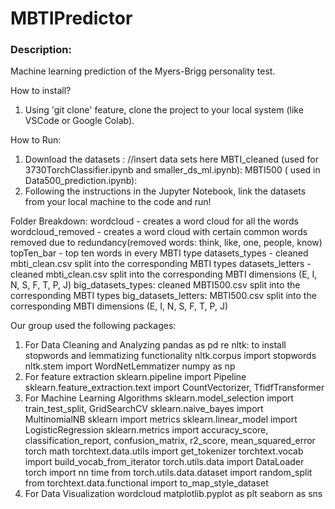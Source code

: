 # MBTIPredictor
### Description: 
Machine learning prediction of the Myers-Brigg personality test.

How to install?
1) Using 'git clone' feature, clone the project to your local system (like VSCode or Google Colab). 

How to Run: 
1) Download the datasets : 
//insert data sets here
MBTI_cleaned (used for 3730TorchClassifier.ipynb and smaller_ds_ml.ipynb): 
MBTI500 ( used in Data500_prediction.ipynb): 
3) Following the instructions in the Jupyter Notebook, link the datasets from your local machine to the code and run!

Folder Breakdown: 
wordcloud - creates a word cloud for all the words
wordcloud_removed - creates a word cloud with certain common words removed due to redundancy(removed words: think, like, one, people, know)
topTen_bar - top ten words in every MBTI type
datasets_types - cleaned mbti_clean.csv split into the corresponding MBTI types
datasets_letters - cleaned mbti_clean.csv split into the corresponding MBTI dimensions (E, I, N, S, F, T, P, J)
big_datasets_types: cleaned MBTI500.csv split into the corresponding MBTI types
big_datasets_letters: MBTI500.csv split into the corresponding MBTI dimensions (E, I, N, S, F, T, P, J)





Our group used the following packages:
1. For Data Cleaning and Analyzing
    pandas as pd
    re
    nltk: to install stopwords and lemmatizing functionality
    nltk.corpus import stopwords
    nltk.stem import WordNetLemmatizer
    numpy as np
2. For feature extraction
    sklearn.pipeline import Pipeline
    sklearn.feature_extraction.text import CountVectorizer, TfidfTransformer
3. For Machine Learning Algorithms
    sklearn.model_selection import train_test_split, GridSearchCV
    sklearn.naive_bayes import MultinomialNB
    sklearn import metrics
    sklearn.linear_model import LogisticRegression
    sklearn.metrics import accuracy_score, classification_report, confusion_matrix, r2_score, mean_squared_error
    torch
    math
    torchtext.data.utils import get_tokenizer
    torchtext.vocab import build_vocab_from_iterator
    torch.utils.data import DataLoader
    torch import nn
    time
    from torch.utils.data.dataset import random_split
    from torchtext.data.functional import to_map_style_dataset
4. For Data Visualization
    wordcloud
    matplotlib.pyplot as plt
    seaborn as sns
